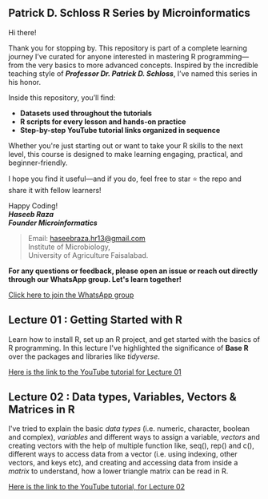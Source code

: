 ## Patrick D. Schloss R Series by Microinformatics
Hi there!

Thank you for stopping by. This repository is part of a complete learning journey I’ve curated for anyone interested in mastering R programming—from the very basics to more advanced concepts. Inspired by the incredible teaching style of **_Professor Dr. Patrick D. Schloss_**, I’ve named this series in his honor.

Inside this repository, you’ll find:
- **Datasets used throughout the tutorials**
- **R scripts for every lesson and hands-on practice**
- **Step-by-step YouTube tutorial links organized in sequence**

Whether you're just starting out or want to take your R skills to the next level, this course is designed to make learning engaging, practical, and beginner-friendly.

I hope you find it useful—and if you do, feel free to star ⭐ the repo and share it with fellow learners!

Happy Coding!\
**_Haseeb Raza_** \
**_Founder Microinformatics_**
> Email: haseebraza.hr13@gmail.com\
> Institute of Microbiology,\
> University of Agriculture Faisalabad.


**For any questions or feedback, please open an issue or reach out directly through our WhatsApp group. Let's learn together!**

[Click here to join the WhatsApp group](https://chat.whatsapp.com/BaSH4NitjZDInwiuKkxpNT)

## Lecture 01 : Getting Started with R 

Learn how to install R, set up an R project, and get started with the basics of R programming. In this lecture I've highlighted the significance of **Base R** over the packages and libraries like *tidyverse*.

[Here is the link to the YouTube tutorial for Lecture 01](https://www.youtube.com/watch?v=9HdetPl17v0&list=PLOUqKOpGBAWS5Dj5vKxEshGNWxrNoEurw)


## Lecture 02 : Data types, Variables, Vectors & Matrices in R

I've tried to explain the basic *data types* (i.e. numeric, character, boolean and complex), *variables* and different ways to assign a variable, *vectors* and creating vectors with the help of multiple function like, seq(), rep() and c(), different ways to access data from a vector (i.e. using indexing, other vectors, and keys etc), and creating and accessing data from inside a *matrix* to understand, how a lower triangle matrix can be read in R.

[Here is the link to the YouTube tutorial, for Lecture 02](https://www.youtube.com/watch?v=M11jD9J4ydk&list=PLOUqKOpGBAWS5Dj5vKxEshGNWxrNoEurw&index=2)
